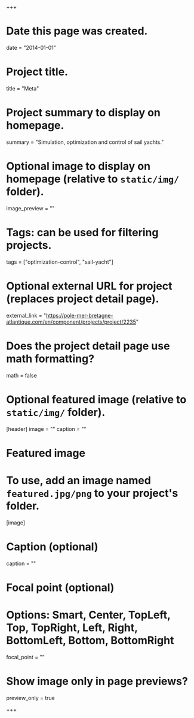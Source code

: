+++
# Date this page was created.
date = "2014-01-01"

# Project title.
title = "Meta"

# Project summary to display on homepage.
summary = "Simulation, optimization and control of sail yachts."

# Optional image to display on homepage (relative to `static/img/` folder).
image_preview = ""

# Tags: can be used for filtering projects.
tags = ["optimization-control", "sail-yacht"]

# Optional external URL for project (replaces project detail page).
external_link = "https://pole-mer-bretagne-atlantique.com/en/component/projects/project/2235"

# Does the project detail page use math formatting?
math = false

# Optional featured image (relative to `static/img/` folder).
[header]
image = ""
caption = ""

# Featured image
# To use, add an image named `featured.jpg/png` to your project's folder. 
[image]
  # Caption (optional)
  caption = ""

  # Focal point (optional)
  # Options: Smart, Center, TopLeft, Top, TopRight, Left, Right, BottomLeft, Bottom, BottomRight
  focal_point = ""

  # Show image only in page previews?
  preview_only = true

+++

